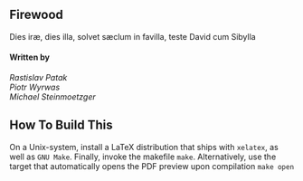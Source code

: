 ## Firewood
Dies iræ, dies illa, solvet sæclum in favilla, teste David cum Sibylla

#### Written by
_Rastislav Patak_\
_Piotr Wyrwas_\
_Michael Steinmoetzger_

## How To Build This
On a Unix-system, install a LaTeX distribution that ships with `xelatex`, as well as `GNU Make`.
Finally, invoke the makefile `make`. Alternatively, use the target that automatically opens the PDF
preview upon compilation `make open`
